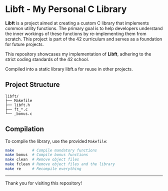 # Libft - My Personal C Library

**Libft** is a project aimed at creating a custom C library that implements common utility functions. The primary goal is to help developers understand the inner workings of these functions by re-implementing them from scratch. This project is part of the 42 curriculum and serves as a foundation for future projects.

This repository showcases my implementation of **Libft**, adhering to the strict coding standards of the 42 school.

Compiled into a static library libft.a for reuse in other projects.

## Project Structure

```
libft/
├── Makefile
├── libft.h
├── ft_*.c
└── _bonus.c
```

## Compilation

To compile the library, use the provided `Makefile`:

```bash
make        # Compile mandatory functions
make bonus  # Compile bonus functions
make clean  # Remove object files
make fclean # Remove object files and the library
make re     # Recompile everything
```

---

Thank you for visiting this repository!
